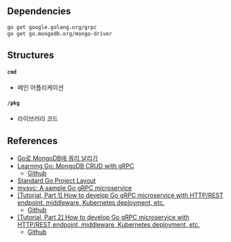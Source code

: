 ## Dependencies

```sh
go get google.golang.org/grpc
go get go.mongodb.org/mongo-driver 
```

## Structures

#### `cmd`

- 메인 어플리케이션

#### `/pkg`

- 라이브러리 코드

## References

- [Go로 MongoDB에 쿼리 날리기](https://flyingsquirrel.medium.com/go%EB%A1%9C-mongodb%EC%97%90-%EC%BF%BC%EB%A6%AC-%EB%82%A0%EB%A6%AC%EA%B8%B0-da10a91aba33)
- [Learning Go: MongoDB CRUD with gRPC](https://itnext.io/learning-go-mongodb-crud-with-grpc-98e425aeaae6)
  - [Github](https://github.com/kyriediculous/go-grpc-mongodb)
- [Standard Go Project Layout](https://github.com/golang-standards/project-layout)
- [mysvc: A sample Go gRPC microservice](https://github.com/neocortical/mysvc)
- [[Tutorial, Part 1] How to develop Go gRPC microservice with HTTP/REST endpoint, middleware, Kubernetes deployment, etc.](https://medium.com/@amsokol.com/tutorial-how-to-develop-go-grpc-microservice-with-http-rest-endpoint-middleware-kubernetes-daebb36a97e9)
  - [Github](https://github.com/amsokol/go-grpc-http-rest-microservice-tutorial/tree/part1)
- [[Tutorial, Part 2] How to develop Go gRPC microservice with HTTP/REST endpoint, middleware, Kubernetes deployment, etc.](https://medium.com/@amsokol.com/tutorial-how-to-develop-go-grpc-microservice-with-http-rest-endpoint-middleware-kubernetes-af1fff81aeb2)
  - [Github](https://github.com/amsokol/go-grpc-http-rest-microservice-tutorial/tree/part2)